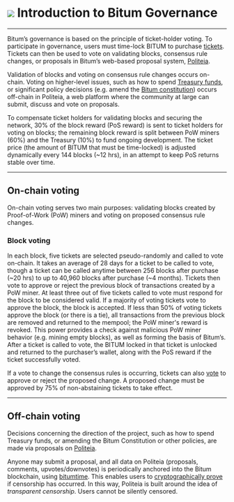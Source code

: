 # <img class="bitum-icon" src="/img/bitum-icons/Governance.svg" /> Introduction to Bitum Governance

---

Bitum’s governance is based on the principle of ticket-holder voting. To participate in governance, users must time-lock BITUM to purchase [tickets](../proof-of-stake/overview.md). Tickets can then be used to vote on validating blocks, consensus rule changes, or proposals in Bitum’s web-based proposal system, [Politeia](https://proposals.bitum.io/). 

Validation of blocks and voting on consensus rule changes occurs on-chain. Voting on higher-level issues, such as how to spend [Treasury funds](http://explorer.bitum.io/address/B1xAWYg2eAyXhbetkLTMWmWN3Ub8AZfkeTq), or significant policy decisions (e.g. amend the [Bitum constitution](bitum-constitution.md)) occurs off-chain in Politeia, a web platform where the community at large can submit, discuss and vote on proposals.

To compensate ticket holders for validating blocks and securing the network, 30% of the block reward (PoS reward) is sent to ticket holders for voting on blocks; the remaining block reward is split between PoW miners (60%) and the Treasury (10%) to fund ongoing development. The ticket price (the amount of BITUM that must be time-locked) is adjusted dynamically every 144 blocks (~12 hrs), in an attempt to keep PoS returns stable over time. 


---

## On-chain voting

On-chain voting serves two main purposes: validating blocks created by Proof-of-Work (PoW) miners and voting on proposed consensus rule changes. 

### Block voting

In each block, five tickets are selected pseudo-randomly and called to vote on-chain. It takes an average of 28 days for a ticket to be called to vote, though a ticket can be called anytime between 256 blocks after purchase (~20 hrs) to up to 40,960 blocks after purchase (~4 months). Tickets then vote to approve or reject the previous block of transactions created by a PoW miner. At least three out of five tickets called to vote must respond for the block to be considered valid. If a majority of voting tickets vote to approve the block, the block is accepted. If less than 50% of voting tickets approve the block (or there is a tie), all transactions from the previous block are removed and returned to the mempool; the PoW miner's reward is revoked. This power provides a check against malicious PoW miner behavior (e.g. mining empty blocks), as well as forming the basis of Bitum’s. After a ticket is called to vote, the BITUM locked in that ticket is unlocked and returned to the purchaser’s wallet, along with the PoS reward if the ticket successfully voted. 

If a vote to change the consensus rules is occurring, tickets can also [vote](consensus-rule-voting/overview.md) to approve or reject the proposed change. A proposed change must be approved by 75% of non-abstaining tickets to take effect.

---

## Off-chain voting

Decisions concerning the direction of the project, such as how to spend Treasury funds, or amending the Bitum Constitution or other policies, are made via proposals on [Politeia](https://proposals.bitum.io/).

Anyone may submit a proposal, and all data on Politeia (proposals, comments, upvotes/downvotes) is periodically anchored into the Bitum blockchain, using [bitumtime](https://github.com/bitum-project/bitumtime). This enables users to [cryptographically prove](politeia/politeia-censorship.md) if censorship has occurred. In this way, Politeia is built around the idea of _transparent censorship_. Users cannot be silently censored. 
